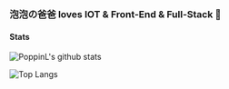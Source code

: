 ### 泡泡の爸爸 loves IOT & Front-End & Full-Stack 👋

<!--
**JsonMa/jsonma** is a ✨ _special_ ✨ repository because its `README.md` (this file) appears on your GitHub profile.

Here are some ideas to get you started:

- 🔭 I’m currently working on ...
- 🌱 I’m currently learning ...
- 👯 I’m looking to collaborate on ...
- 🤔 I’m looking for help with ...
- 💬 Ask me about ...
- 📫 How to reach me: ...
- 😄 Pronouns: ...
- ⚡ Fun fact: ...
-->

#### Stats

![PoppinL's github stats](https://github-readme-stats.vercel.app/api?username=jsonma&show_icons=true)

![Top Langs](https://github-readme-stats.vercel.app/api/top-langs/?username=jsonma&layout=compact)
